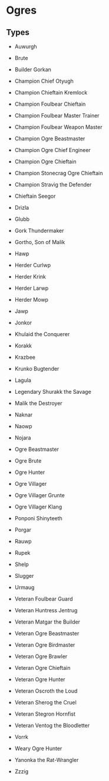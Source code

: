 # Ogres
## Types

* Auwurgh
* Brute
* Builder Gorkan
* Champion Chief Otyugh
* Champion Chieftain Kremlock
* Champion Foulbear Chieftain
* Champion Foulbear Master Trainer
* Champion Foulbear Weapon Master
* Champion Ogre Beastmaster
* Champion Ogre Chief Engineer
* Champion Ogre Chieftain
* Champion Stonecrag Ogre Chieftain
* Champion Stravig the Defender
* Chieftain Seegor
* Drizla
* Glubb
* Gork Thundermaker
* Gortho, Son of Malik
* Hawp
* Herder Curlwp
* Herder Krink
* Herder Larwp

	

* Herder Mowp
* Jawp
* Jonkor
* Khulaid the Conquerer
* Korakk
* Krazbee
* Krunko Bugtender
* Lagula
* Legendary Shurakk the Savage
* Malik the Destroyer
* Naknar
* Naowp
* Nojara
* Ogre Beastmaster
* Ogre Brute
* Ogre Hunter
* Ogre Villager
* Ogre Villager Grunte
* Ogre Villager Klang
* Ponponi Shinyteeth
* Porgar
* Rauwp

	

* Rupek
* Shelp
* Slugger
* Urmaug
* Veteran Foulbear Guard
* Veteran Huntress Jentrug
* Veteran Matgar the Builder
* Veteran Ogre Beastmaster
* Veteran Ogre Birdmaster
* Veteran Ogre Brawler
* Veteran Ogre Chieftain
* Veteran Ogre Hunter
* Veteran Oscroth the Loud
* Veteran Sherog the Cruel
* Veteran Stegron Hornfist
* Veteran Ventog the Bloodletter
* Vorrk
* Weary Ogre Hunter
* Yanonka the Rat-Wrangler
* Zzzig
